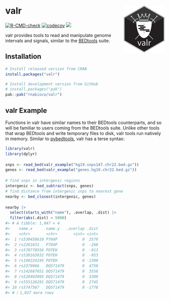 
# valr <img src="man/figures/logo.png" align="right" />

<!-- badges: start -->

[![R-CMD-check](https://github.com/rnabioco/valr/actions/workflows/check-standard.yaml/badge.svg)](https://github.com/rnabioco/valr/actions/workflows/check-standard.yaml)
[![codecov](https://codecov.io/github/rnabioco/valr/graph/badge.svg?token=nvYoQCoEtN)](https://codecov.io/github/rnabioco/valr)
[![](https://www.r-pkg.org/badges/version/valr)](https://CRAN.R-project.org/package=valr)
<!-- badges: end -->

valr provides tools to read and manipulate genome intervals and signals,
similar to the [BEDtools](https://bedtools.readthedocs.io/en/latest/)
suite.

## Installation

<div class=".pkgdown-release">

``` r
# Install released version from CRAN
install.packages("valr")
```

</div>

<div class=".pkgdown-devel">

``` r
# Install development version from GitHub
# install.packages("pak")
pak::pak("rnabioco/valr")
```

</div>

## valr Example

Functions in valr have similar names to their BEDtools counterparts, and
so will be familiar to users coming from the BEDtools suite. Unlike
other tools that wrap BEDtools and write temporary files to disk, valr
tools run natively in memory. Similar to
[pybedtools](https://daler.github.io/pybedtools/#why-pybedtools), valr
has a terse syntax:

``` r
library(valr)
library(dplyr)

snps <- read_bed(valr_example("hg19.snps147.chr22.bed.gz"))
genes <- read_bed(valr_example("genes.hg19.chr22.bed.gz"))

# find snps in intergenic regions
intergenic <- bed_subtract(snps, genes)
# find distance from intergenic snps to nearest gene
nearby <- bed_closest(intergenic, genes)

nearby |>
  select(starts_with("name"), .overlap, .dist) |>
  filter(abs(.dist) < 5000)
#> # A tibble: 1,047 × 4
#>    name.x      name.y   .overlap .dist
#>    <chr>       <chr>       <int> <int>
#>  1 rs530458610 P704P           0  2579
#>  2 rs2261631   P704P           0  -268
#>  3 rs570770556 POTEH           0  -913
#>  4 rs538163832 POTEH           0  -953
#>  5 rs190224195 POTEH           0 -1399
#>  6 rs2379966   DQ571479        0  4750
#>  7 rs142687051 DQ571479        0  3558
#>  8 rs528403095 DQ571479        0  3309
#>  9 rs555126291 DQ571479        0  2745
#> 10 rs5747567   DQ571479        0 -1778
#> # ℹ 1,037 more rows
```
